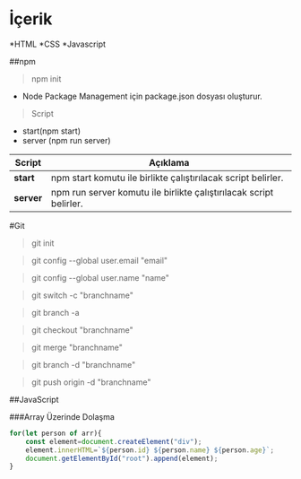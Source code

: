 # İçerik 

*HTML
*CSS
*Javascript

##npm
>npm init
* Node Package Management için package.json dosyası oluşturur.

>Script
* start(npm start)
* server (npm run server)

|Script|Açıklama|
|------|--------|
|**start**|npm start komutu ile birlikte çalıştırılacak script belirler.|
|**server**|npm run server  komutu ile birlikte çalıştırılacak script belirler.|

#Git
> git init

> git config --global user.email "email"

> git config --global user.name "name"

> git switch -c "branchname"

> git branch -a

> git checkout "branchname"

> git merge "branchname"

> git branch -d "branchname"

> git push origin -d "branchname"

##JavaScript

###Array Üzerinde Dolaşma
```js
for(let person of arr){
    const element=document.createElement("div");
    element.innerHTML=`${person.id} ${person.name} ${person.age}`;
    document.getElementById("root").append(element);
}
```
